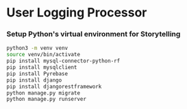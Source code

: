 # User Logging Processor

### Setup Python's virtual environment for Storytelling
```bash
python3 -m venv venv
source venv/bin/activate
pip install mysql-connector-python-rf
pip install mysqlclient
pip install Pyrebase
pip install django
pip install djangorestframework
python manage.py migrate
python manage.py runserver
````
